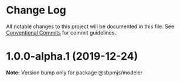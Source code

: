 # Change Log

All notable changes to this project will be documented in this file.
See [Conventional Commits](https://conventionalcommits.org) for commit guidelines.

# 1.0.0-alpha.1 (2019-12-24)

**Note:** Version bump only for package @sbpmjs/modeler
